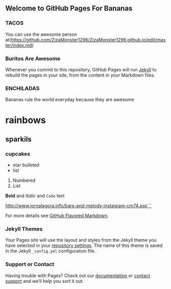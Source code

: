## Welcome to GitHub Pages For Bananas
### TACOS

You can use the awesome person at(https://github.com/ZizaMonster1296/ZizaMonster1296.github.io/edit/master/index.md) 
### Buritos Are Awesome
Whenever you commit to this repository, GitHub Pages will run [Jekyll](https://jekyllrb.com/) to rebuild the pages in your site, from the content in your Markdown files.

### ENCHILADAS

Bananas rule the world everyday
because they are awesome
# rainbows
## sparkils
### cupcakes

- star bulleted
- list

1. Numbered
2. List

**Bold** and _Italic_ and `Code` text


http://www.jornalagora.info/bars-and-melody-instagram-cm74.asp```

For more details see [GitHub Flavored Markdown](https://guides.github.com/features/mastering-markdown/).

### Jekyll Themes

Your Pages site will use the layout and styles from the Jekyll theme you have selected in your [repository settings](https://github.com/ZizaMonster1296/ZizaMonster1296.github.io/settings). The name of this theme is saved in the Jekyll `_config.yml` configuration file.

### Support or Contact

Having trouble with Pages? Check out our [documentation](https://help.github.com/categories/github-pages-basics/) or [contact support](https://github.com/contact) and we’ll help you sort it out.
